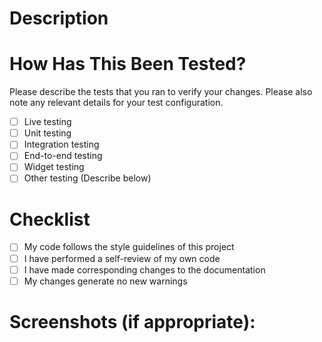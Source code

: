 # Description

# How Has This Been Tested?

Please describe the tests that you ran to verify your changes. Please also note any relevant details for your test configuration.

- [ ] Live testing
- [ ] Unit testing
- [ ] Integration testing
- [ ] End-to-end testing
- [ ] Widget testing
- [ ] Other testing (Describe below)

# Checklist

- [ ] My code follows the style guidelines of this project
- [ ] I have performed a self-review of my own code
- [ ] I have made corresponding changes to the documentation
- [ ] My changes generate no new warnings

# Screenshots (if appropriate):

<!---
| first column | second column |
| --- | --- |
| <img src="" width="250" /> | <img src="" width="250" />   |
--->

